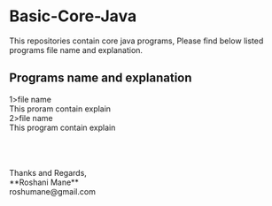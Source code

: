 # Basic-Core-Java
This repositories contain core java programs, Please find below listed programs file name and explanation.

## Programs name and explanation

1>file name<br />
This proram contain explain <br />
2>file name <br />
This program contain explain <br />






<br />
<br />
<br />
Thanks and Regards, <br />
**Roshani Mane**<br />
roshumane@gmail.com <br />
